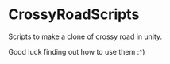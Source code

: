 # CrossyRoadScripts
Scripts to make a clone of crossy road in unity.

Good luck finding out how to use them :^)
